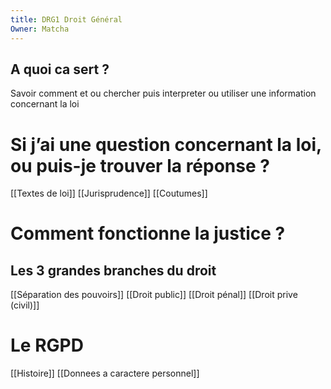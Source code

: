 ```yaml
---
title: DRG1 Droit Général
Owner: Matcha
---
```

  
## A quoi ca sert ?
Savoir comment et ou chercher puis interpreter ou utiliser une information concernant la loi
# Si j’ai une question concernant la loi, ou puis-je trouver la réponse ?
[[Textes de loi]]
[[Jurisprudence]]
[[Coutumes]]
  
# Comment fonctionne la justice ?
## Les 3 grandes branches du droit
[[Séparation des pouvoirs]]
[[Droit public]]
[[Droit pénal]]
[[Droit prive (civil)]]
  
# Le RGPD
[[Histoire]]
[[Donnees a caractere personnel]]